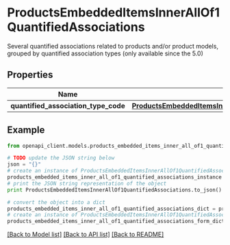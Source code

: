 # ProductsEmbeddedItemsInnerAllOf1QuantifiedAssociations

Several quantified associations related to products and/or product models, grouped by quantified association types (only available since the 5.0)

## Properties
Name | Type | Description | Notes
------------ | ------------- | ------------- | -------------
**quantified_association_type_code** | [**ProductsEmbeddedItemsInnerAllOf1QuantifiedAssociationsQuantifiedAssociationTypeCode**](ProductsEmbeddedItemsInnerAllOf1QuantifiedAssociationsQuantifiedAssociationTypeCode.md) |  | [optional] 

## Example

```python
from openapi_client.models.products_embedded_items_inner_all_of1_quantified_associations import ProductsEmbeddedItemsInnerAllOf1QuantifiedAssociations

# TODO update the JSON string below
json = "{}"
# create an instance of ProductsEmbeddedItemsInnerAllOf1QuantifiedAssociations from a JSON string
products_embedded_items_inner_all_of1_quantified_associations_instance = ProductsEmbeddedItemsInnerAllOf1QuantifiedAssociations.from_json(json)
# print the JSON string representation of the object
print ProductsEmbeddedItemsInnerAllOf1QuantifiedAssociations.to_json()

# convert the object into a dict
products_embedded_items_inner_all_of1_quantified_associations_dict = products_embedded_items_inner_all_of1_quantified_associations_instance.to_dict()
# create an instance of ProductsEmbeddedItemsInnerAllOf1QuantifiedAssociations from a dict
products_embedded_items_inner_all_of1_quantified_associations_form_dict = products_embedded_items_inner_all_of1_quantified_associations.from_dict(products_embedded_items_inner_all_of1_quantified_associations_dict)
```
[[Back to Model list]](../README.md#documentation-for-models) [[Back to API list]](../README.md#documentation-for-api-endpoints) [[Back to README]](../README.md)



